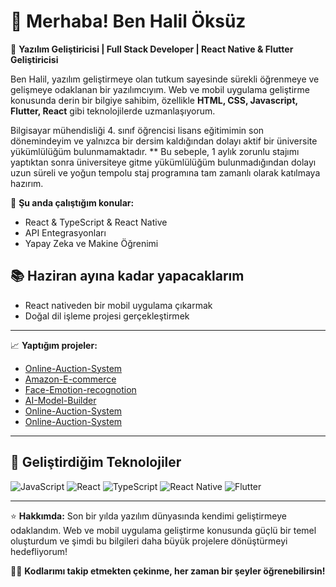 # 👋 Merhaba! Ben Halil Öksüz

🔧 **Yazılım Geliştiricisi | Full Stack Developer | React Native & Flutter Geliştiricisi**

Ben Halil, yazılım geliştirmeye olan tutkum sayesinde sürekli öğrenmeye ve gelişmeye odaklanan bir yazılımcıyım. Web ve mobil uygulama geliştirme konusunda derin bir bilgiye sahibim, özellikle **HTML, CSS, Javascript, Flutter, React** gibi teknolojilerde uzmanlaşıyorum.

Bilgisayar mühendisliği 4. sınıf öğrencisi lisans eğitimimin son dönemindeyim ve yalnızca bir dersim kaldığından dolayı aktif bir üniversite yükümlülüğüm bulunmamaktadır. ** Bu sebeple, 1 aylık zorunlu stajımı yaptıktan sonra üniversiteye gitme yükümlülüğüm bulunmadığından dolayı uzun süreli ve yoğun tempolu staj programına tam zamanlı olarak katılmaya hazırım.

🌱 **Şu anda çalıştığım konular:**
- React & TypeScript & React Native
- API Entegrasyonları
- Yapay Zeka ve Makine Öğrenimi

## 📚 Haziran ayına kadar yapacaklarım
- React nativeden bir mobil uygulama çıkarmak
- Doğal dil işleme projesi gerçekleştirmek

---

📈 **Yaptığım projeler:**
- [Online-Auction-System](https://github.com/halilcanoksuz66/Online-Auction-System)
- [Amazon-E-commerce](https://github.com/halilcanoksuz66/Amazon-E-commerce)
- [Face-Emotion-recognotion](https://github.com/halilcanoksuz66/Face-Emotion-Recognotion)
- [AI-Model-Builder](https://github.com/halilcanoksuz66/AI-Model-Builder)
- [Online-Auction-System](link)
- [Online-Auction-System](link)


---

## 🚀 Geliştirdiğim Teknolojiler

<img src="https://img.shields.io/badge/JavaScript-1f6e62?style=flat&logo=javascript" alt="JavaScript" />
<img src="https://img.shields.io/badge/React-1f6e62?style=flat&logo=react" alt="React" />
<img src="https://img.shields.io/badge/TypeScript-3178c6?style=flat&logo=typescript" alt="TypeScript" />
<img src="https://img.shields.io/badge/React%20Native-61dafb?style=flat&logo=react" alt="React Native" />
<img src="https://img.shields.io/badge/Flutter-02569B?style=flat&logo=flutter" alt="Flutter" />

---


⭐ **Hakkımda:**
Son bir yılda yazılım dünyasında kendimi geliştirmeye odaklandım. Web ve mobil uygulama geliştirme konusunda güçlü bir temel oluşturdum ve şimdi bu bilgileri daha büyük projelere dönüştürmeyi hedefliyorum!

🧑‍💻 **Kodlarımı takip etmekten çekinme, her zaman bir şeyler öğrenebilirsin!**
